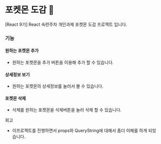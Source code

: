 # 포켓몬 도감 📒

[React 9기] React 숙련주차 개인과제 포켓몬 도감 프로젝트 입니다.

### 기능

#### 원하는 포켓몬 추가

- 원하는 포켓몬을 추가 버튼을 이용해 추가 할 수 있습니다.

#### 상세정보 보기

- 원하는 포켓몬의 상세정보를 눌러서 볼 수 있습니다.

#### 포켓몬 삭제

- 삭제를 원하는 포켓몬을 삭제버튼을 눌러 삭제 할 수 있습니다.

회고

- 이프로젝트를 진행하면서 props와 QueryString에 대해서 좀더 이해를 하게 되었습니다.
